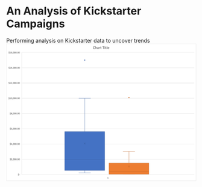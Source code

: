 # An Analysis of Kickstarter Campaigns
Performing analysis on Kickstarter data to uncover trends
![GB_Musicals](GB_Musicals.png)
